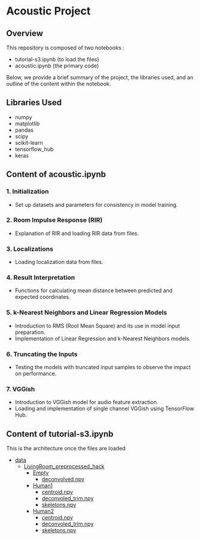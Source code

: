 # Acoustic Project

## Overview

This repository is composed of two notebooks :
- tutorial-s3.ipynb (to load the files)
- acoustic.ipynb (the primary code)



Below, we provide a brief summary of the project, the libraries used, and an outline of the content within the notebook.
## Libraries Used

- numpy
- matplotlib
- pandas
- scipy
- scikit-learn
- tensorflow_hub
- keras



## Content of acoustic.ipynb

### 1. Initialization

- Set up datasets and parameters for consistency in model training.

### 2. Room Impulse Response (RIR)

- Explanation of RIR and loading RIR data from files.

### 3. Localizations

- Loading localization data from files.

### 4. Result Interpretation

- Functions for calculating mean distance between predicted and expected coordinates.

### 5. k-Nearest Neighbors and Linear Regression Models

- Introduction to RMS (Root Mean Square) and its use in model input preparation.
- Implementation of Linear Regression and k-Nearest Neighbors models.

### 6. Truncating the Inputs

- Testing the models with truncated input samples to observe the impact on performance.

### 7. VGGish

- Introduction to VGGish model for audio feature extraction.
- Loading and implementation of single channel VGGish using TensorFlow Hub.



## Content of tutorial-s3.ipynb
This is the architecture once the files are loaded
* [data](./data)
  * [LivingRoom_preprocessed_hack](./data/LivingRoom_preprocessed_hack)
    * [Empty](./data/LivingRoom_preprocessed_hack/Empty)
        * [deconvolved.npy](./data/LivingRoom_preprocessed_hack/Human1/deconvovled.npy)
    * [Human1](./data/LivingRoom_preprocessed_hack/Human1)
        * [centroid.npy](./data/LivingRoom_preprocessed_hack/Human1/centroid.npy)
        * [deconvoled_trim.npy](./data/LivingRoom_preprocessed_hack/Human1/deconvoled_trim.npy)
        * [skeletons.npy](./data/LivingRoom_preprocessed_hack/Human2/skeletons.npy)
    * [Human2](./data/LivingRoom_preprocessed_hack/Human2)
        * [centroid.npy](./data/LivingRoom_preprocessed_hack/Human2/centroid.npy)
        * [deconvoled_trim.npy](./data/LivingRoom_preprocessed_hack/Human2/deconvoled_trim.npy)
        * [skeletons.npy](./data/LivingRoom_preprocessed_hack/Human2/skeletons.npy)


